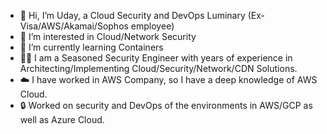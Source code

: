 - 👋 Hi, I’m Uday, a Cloud Security and DevOps Luminary (Ex-Visa/AWS/Akamai/Sophos employee)
- 👀 I’m interested in Cloud/Network Security
- 🌱 I’m currently learning Containers
- 👨‍🔬 I am a Seasoned Security Engineer with years of experience in Architecting/Implementing Cloud/Security/Network/CDN Solutions.
- ☁️ I have worked in AWS Company, so I have a deep knowledge of AWS Cloud.
- 🔒 Worked on security and DevOps of the environments in AWS/GCP as well as Azure Cloud.

<!---
uday9998/uday9998 is a ✨ special ✨ repository because its `README.md` (this file) appears on your GitHub profile.
You can click the Preview link to take a look at your changes.
--->
